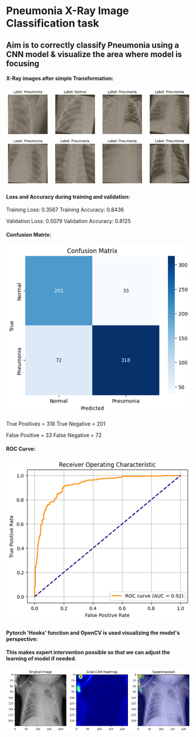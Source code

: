 # Pneumonia X-Ray Image Classification task

## Aim is to correctly classify Pneumonia using a CNN model & visualize the area where model is focusing

#### X-Ray images after simple Transformation:

![Transformation](model_images/only_transformed.png)


#### Loss and Accuracy during training and validation:

Training Loss: 0.3567 
Training Accuracy: 0.8436

Validation Loss: 0.5079
Validation Accuracy: 0.8125


#### Confusion Matrix:

![Confusion_Matrix](model_images/Confusion_matrix.png)

True Positives = 318
True Negative = 201

False Positive = 33
False Negative = 72

#### ROC Curve:

![ROC Curve](model_images/Roc_auc_curve.png)

#### Pytorch 'Hooks' function and OpenCV is used visualizing the model's perspective:
#### This makes expert intervention possible so that we can adjust the learning of model if needed.

![Model_vision](model_images/focus.png)




